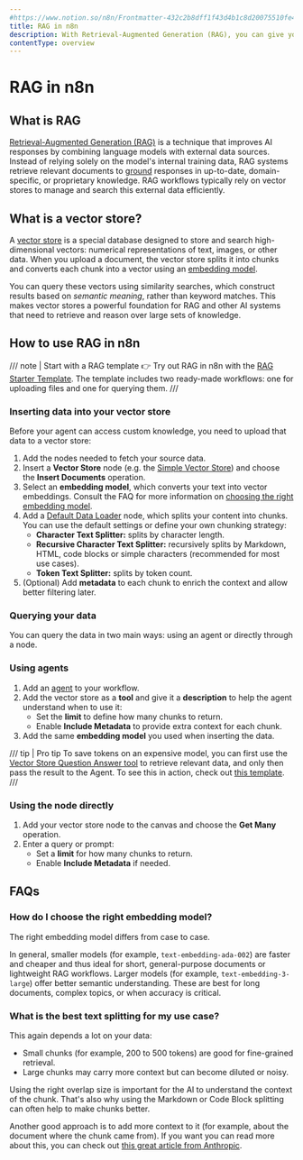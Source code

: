 ```yaml
---
#https://www.notion.so/n8n/Frontmatter-432c2b8dff1f43d4b1c8d20075510fe4
title: RAG in n8n
description: With Retrieval-Augmented Generation (RAG), you can give your models access to context-specific resources to help generate relevant answers. Learn how it works and how to use RAG in n8n.
contentType: overview
---
```


<!-- vale from-microsoft.Contractions = NO -->
<!-- vale from-microsoft.HeadingPunctuation = NO -->

# RAG in n8n

## What is RAG

[Retrieval-Augmented Generation (RAG)](/glossary.md#ai-retrieval-augmented-generation-rag) is a technique that improves AI responses by combining language models with external data sources. Instead of relying solely on the model's internal training data, RAG systems retrieve relevant documents to [ground](/glossary.md#ai-groundedness) responses in up-to-date, domain-specific, or proprietary knowledge. RAG workflows typically rely on vector stores to manage and search this external data efficiently.

## What is a vector store?

A [vector store](/glossary.md#ai-vector-store) is a special database designed to store and search high-dimensional vectors: numerical representations of text, images, or other data. When you upload a document, the vector store splits it into chunks and converts each chunk into a vector using an [embedding model](/glossary.md#ai-embedding).

You can query these vectors using similarity searches, which construct results based on *semantic meaning*, rather than keyword matches. This makes vector stores a powerful foundation for RAG and other AI systems that need to retrieve and reason over large sets of knowledge.

## How to use RAG in n8n

/// note | Start with a RAG template
👉 Try out RAG in n8n with the [RAG Starter Template](https://n8n.io/workflows/5010-rag-starter-template-using-simple-vector-stores-form-trigger-and-openai). The template includes two ready-made workflows: one for uploading files and one for querying them.
///

### Inserting data into your vector store

Before your agent can access custom knowledge, you need to upload that data to a vector store:

1. Add the nodes needed to fetch your source data.
2. Insert a **Vector Store** node (e.g. the [Simple Vector Store](/integrations/builtin/cluster-nodes/root-nodes/n8n-nodes-langchain.vectorstoreinmemory.md)) and choose the **Insert Documents** operation.
3. Select an **embedding model**, which converts your text into vector embeddings. Consult the FAQ for more information on [choosing the right embedding model](#how-do-i-choose-the-right-embedding-model).
4. Add a [Default Data Loader](/integrations/builtin/cluster-nodes/sub-nodes/n8n-nodes-langchain.documentdefaultdataloader.md) node, which splits your content into chunks. You can use the default settings or define your own chunking strategy:
	* **Character Text Splitter:** splits by character length.
	* **Recursive Character Text Splitter:** recursively splits by Markdown, HTML, code blocks or simple characters (recommended for most use cases).
	* **Token Text Splitter:** splits by token count.
5. (Optional) Add **metadata** to each chunk to enrich the context and allow better filtering later.

### Querying your data

You can query the data in two main ways: using an agent or directly through a node.

### Using agents

1. Add an [agent](/integrations/builtin/cluster-nodes/root-nodes/n8n-nodes-langchain.agent/index.md) to your workflow.
2. Add the vector store as a **tool** and give it a **description** to help the agent understand when to use it:
	* Set the **limit** to define how many chunks to return.
	* Enable **Include Metadata** to provide extra context for each chunk.
3. Add the same **embedding model** you used when inserting the data.

/// tip | Pro tip
To save tokens on an expensive model, you can first use the [Vector Store Question Answer tool](/integrations/builtin/cluster-nodes/sub-nodes/n8n-nodes-langchain.toolvectorstore.md) to retrieve relevant data, and only then pass the result to the Agent. To see this in action, check out [this template](https://n8n.io/workflows/5011-save-costs-in-rag-workflows-using-the-qanda-tool-with-multiple-models).
///

### Using the node directly

1. Add your vector store node to the canvas and choose the **Get Many** operation.
2. Enter a query or prompt:
	* Set a **limit** for how many chunks to return.
	* Enable **Include Metadata** if needed.

## FAQs

<!-- vale from-microsoft.FirstPerson = NO -->
### How do I choose the right embedding model?
<!-- vale from-microsoft.FirstPerson = YES -->

The right embedding model differs from case to case.

In general, smaller models (for example, `text-embedding-ada-002`) are faster and cheaper and thus ideal for short, general-purpose documents or lightweight RAG workflows. Larger models (for example, `text-embedding-3-large`) offer better semantic understanding. These are best for long documents, complex topics, or when accuracy is critical.

<!-- vale from-microsoft.FirstPerson = NO -->
### What is the best text splitting for my use case?
<!-- vale from-microsoft.FirstPerson = YES -->

This again depends a lot on your data:

* Small chunks (for example, 200 to 500 tokens) are good for fine-grained retrieval.
* Large chunks may carry more context but can become diluted or noisy.

Using the right overlap size is important for the AI to understand the context of the chunk. That's also why using the Markdown or Code Block splitting can often help to make chunks better.

Another good approach is to add more context to it (for example, about the document where the chunk came from). If you want you can read more about this, you can check out [this great article from Anthropic](https://www.anthropic.com/news/contextual-retrieval).
